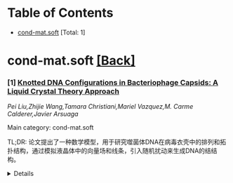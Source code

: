 <div id=toc></div>

# Table of Contents

- [cond-mat.soft](#cond-mat.soft) [Total: 1]


<div id='cond-mat.soft'></div>

# cond-mat.soft [[Back]](#toc)

### [1] [Knotted DNA Configurations in Bacteriophage Capsids: A Liquid Crystal Theory Approach](https://arxiv.org/abs/2509.10410)
*Pei Liu,Zhijie Wang,Tamara Christiani,Mariel Vazquez,M. Carme Calderer,Javier Arsuaga*

Main category: cond-mat.soft

TL;DR: 论文提出了一种数学模型，用于研究噬菌体DNA在病毒衣壳中的排列和拓扑结构，通过模拟液晶体中的向量场和线条，引入随机扰动来生成DNA的结结构。


<details>
  <summary>Details</summary>
Motivation: 研究噬菌体DNA在衣壳中的排列和拓扑复杂性，填补了现有数学模型的空白。

Method: 采用向量场和线条的数学模型，结合Oseen-Frank能量最小化，通过随机扰动模拟DNA结的形成。

Result: 模型生成的结分布与实验数据一致，验证了方法的有效性。

Conclusion: 该研究结合建模、分析和计算，为病毒DNA组织研究提供了新工具。

Abstract: Bacteriophages, viruses that infect bacteria, store their micron long DNA
inside an icosahedral capsid with a typical diameter of 40 nm to 100 nm.
Consistent with experimental observations, such confinement conditions induce
an arrangement of DNA that corresponds to a hexagonal chromonic
liquid-crystalline phase, and increase the topological complexity of the genome
in the form of knots. A mathematical model that implements a chromonic
liquid-crystalline phase and that captures the changes in topology has been
lacking. We adopt a mathematical model that represents the viral DNA as a pair
of a vector field and a line. The vector field is a minimizer of the total
Oseen-Frank energy for nematic liquid crystals under chromonic constraints,
while the line is identified with the tangent to the field at selected
locations, representing the central axis of the DNA molecule. The fact that the
Oseen-Frank functional assigns infinite energy to topological defects (point
defects in two dimensions and line defects in three dimensions) precludes the
presence of singularities and, in particular, of knot structures. To address
this issue, we begin with the optimal vector field and helical line, and
propose a new algorithm to introduce knots through stochastic perturbations
associated with splay and twist deformations, modeled by means of a Langevin
system. We conclude by comparing knot distributions generated by the model and
by interpreting them in the context of previously published experimental
results. Altogether, this work relies on the synergy of modeling, analysis and
computation in the study of viral DNA organization in capsids.

</details>
